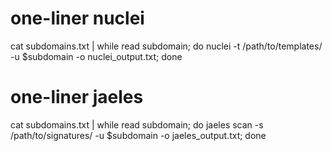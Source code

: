 # one-liner nuclei 
cat subdomains.txt | while read subdomain; do nuclei -t /path/to/templates/ -u $subdomain -o nuclei_output.txt; done

# one-liner jaeles 
cat subdomains.txt | while read subdomain; do jaeles scan -s /path/to/signatures/ -u $subdomain -o jaeles_output.txt; done
